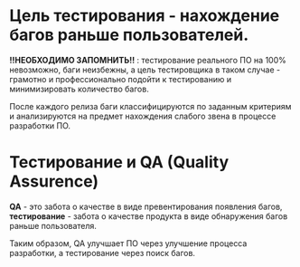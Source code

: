 # **Цель тестирования** - нахождение багов раньше пользователей.   
**!!НЕОБХОДИМО ЗАПОМНИТЬ!!** : тестирование реального ПО на 100% невозможно, баги неизбежны, а цель тестировщика в таком случае - грамотно и профессионально подойти к тестированию и минимизировать количество багов.

После каждого релиза баги классифицируются по заданным критериям и анализируются на предмет нахождения слабого звена в процессе разработки ПО.

# Тестирование и QA (Quality Assurence)
**QA** - это забота о качестве в виде превентирования появления багов, **тестирование** - забота о качестве продукта в виде обнаружения багов раньше пользователя.

Таким образом, QA улучшает ПО через улучшение процесса разработки, а тестирование через поиск багов.

